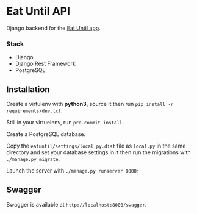 # Eat Until API

Django backend for the [Eat Until app](https://github.com/piRstone/eat-until-mobile).

### Stack

- Django
- Django Rest Framework
- PostgreSQL

## Installation

Create a virtulenv with **python3**, source it then run `pip install -r requirements/dev.txt`.

Still in your virtuelenv, run `pre-commit install`.

Create a PostgreSQL database.

Copy the `eatuntil/settings/local.py.dist` file as `local.py` in the same directory and set your database settings in it then run the migrations with `./manage.py migrate`.

Launch the server with `./manage.py runserver 8000`;

## Swagger

Swagger is available at `http://localhost:8000/swagger`.

